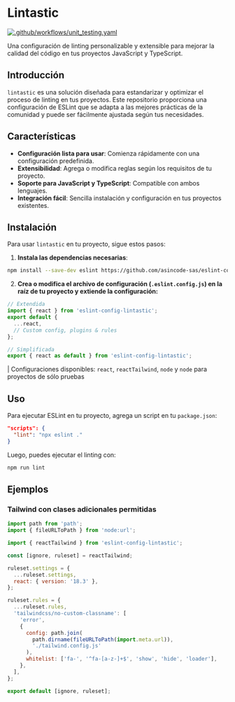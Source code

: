 # Lintastic

[![.github/workflows/unit_testing.yaml](https://github.com/asincode-sas/eslint-config-lintastic/actions/workflows/unit_testing.yaml/badge.svg)](https://github.com/asincode-sas/eslint-config-lintastic/actions/workflows/unit_testing.yaml)

Una configuración de linting personalizable y extensible para mejorar la calidad del código en tus proyectos JavaScript y TypeScript.

## Introducción

`lintastic` es una solución diseñada para estandarizar y optimizar el proceso de linting en tus proyectos. Este repositorio proporciona una configuración de ESLint que se adapta a las mejores prácticas de la comunidad y puede ser fácilmente ajustada según tus necesidades.

## Características

- **Configuración lista para usar**: Comienza rápidamente con una configuración predefinida.
- **Extensibilidad**: Agrega o modifica reglas según los requisitos de tu proyecto.
- **Soporte para JavaScript y TypeScript**: Compatible con ambos lenguajes.
- **Integración fácil**: Sencilla instalación y configuración en tus proyectos existentes.

## Instalación

Para usar `lintastic` en tu proyecto, sigue estos pasos:

1. **Instala las dependencias necesarias**:

```bash
npm install --save-dev eslint https://github.com/asincode-sas/eslint-config-lintastic.git
```

2. **Crea o modifica  el archivo de configuración (`.eslint.config.js`) en la raíz de tu proyecto y extiende la configuración:**

```javascript
// Extendida
import { react } from 'eslint-config-lintastic';
export default {
  ...react,
  // Custom config, plugins & rules
};

// Simplificada
export { react as default } from 'eslint-config-lintastic';
```


| Configuraciones disponibles: `react`, `reactTailwind`, `node` y `node` para proyectos de sólo pruebas

## Uso

Para ejecutar ESLint en tu proyecto, agrega un script en tu `package.json`:

```json
"scripts": {
  "lint": "npx eslint ."
}
```

Luego, puedes ejecutar el linting con:

```javascript
npm run lint
```


## Ejemplos


### Tailwind con clases adicionales permitidas

```javascript
import path from 'path';
import { fileURLToPath } from 'node:url';

import { reactTailwind } from 'eslint-config-lintastic';

const [ignore, ruleset] = reactTailwind;

ruleset.settings = {
  ...ruleset.settings,
  react: { version: '18.3' },
};

ruleset.rules = {
  ...ruleset.rules,
  'tailwindcss/no-custom-classname': [
    'error',
    {
      config: path.join(
        path.dirname(fileURLToPath(import.meta.url)),
        './tailwind.config.js'
      ),
      whitelist: ['fa-', '^fa-[a-z-]+$', 'show', 'hide', 'loader'],
    },
  ],
};

export default [ignore, ruleset];
```
